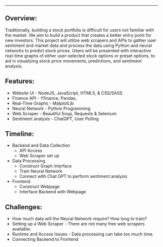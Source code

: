 ---

## **Overview:** 

Traditionally, building a stock portfolio is difficult for users not familiar with the market. We aim to build a product that creates a better entry point for new investors. This project will utilize web scrapers and APIs to gather user sentiment and market data and process the data using Python and neural networks to predict stock prices. Users will be presented with interactive real-time graphs of either user-selected stock options or preset options, to aid in visualizing stock price movements, predictions, and sentiment analysis.

## **Features:**

* Website UI \- NodeJS, JavaScript, HTML5, & CSS/SASS  
* Finance API \- Yfinance, Pandas,   
* Real-Time Graphs  \- MatplotLib  
* Neural Network \- Python Programming   
* Web Scraper \- Beautiful Soup, Requests & Selenium   
* Sentiment analysis \- ChatGPT, User Polling

## **Timeline:**

* Backend and Data Collection  
  * API Access  
  * Web Scraper set up  
* Data Processing  
  * Construct Graph interface  
  * Train Neural Network  
  * Connect with Chat GPT to perform sentiment analysis  
* Frontend   
  * Construct Webpage  
  * Interface Backend with Webpage

## **Challenges:**

* How much data will the Neural Network require? How long to train?  
* Setting up a Web Scraper \- There are not many free web scrapers available.  
* Runtime and Access Issues \- Data processing can take too much time.  
* Connecting Backend to Frontend